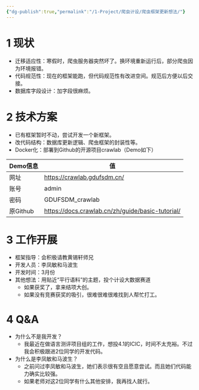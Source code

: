 ```yaml
---
{"dg-publish":true,"permalink":"/1-Project/爬虫计设/爬虫框架更新想法/"}
---
```


# 1 现状
- 迁移适应性：寒假时，爬虫服务器突然坏了。换环境重新运行后，部分爬虫因为环境报错。
- 代码规范性：现在的框架能跑，但代码规范性有改进空间。规范后方便以后交接。
- 数据库字段设计：加字段很麻烦。
# 2 技术方案
- 已有框架暂时不动，尝试开发一个新框架。
- 改代码结构：数据库更新逻辑、爬虫框架的封装性等。
- Docker化：部署到Github的开源项目crawlab（Demo如下）

| Demo信息 | 值 |
| ---- | ---- |
| 网址 | https://crawlab.gdufsdm.cn/ |
| 账号 | admin |
| 密码 | GDUFSDM_crawlab |
| 原Github | https://docs.crawlab.cn/zh/guide/basic-tutorial/ |
# 3 工作开展
- 框架指导：会积极请教黄锡轩师兄
- 开发人员：李凤敏和马波生
- 开发时间：3月份
- 其他想法：用贴近“平行语料”的主题，投个计设大数据赛道
	- 如果获奖了，拿来结项大创。
	- 如果没有竞赛获奖的吸引，很难很难很难找到人帮忙打工。
# 4 Q&A
- 为什么不是我开发？
	- 我最近在做语言测评项目组的工作，想投4.1的ICIC，时间不太充裕。不过我会积极跟进2位同学的开发代码。
- 为什么是李凤敏和马波生？
	- 之前问过李凤敏和马波生，她们表示很有空且愿意尝试。而且她们代码能力确实比较强。
	- 如果老师对这2位同学有什么其他安排，我再找人就行。